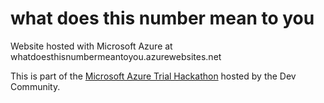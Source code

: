 # what does this number mean to you

Website hosted with Microsoft Azure at whatdoesthisnumbermeantoyou.azurewebsites.net

This is part of the [Microsoft Azure Trial Hackathon](https://dev.to/t/azuretrialhack) hosted by the Dev Community.